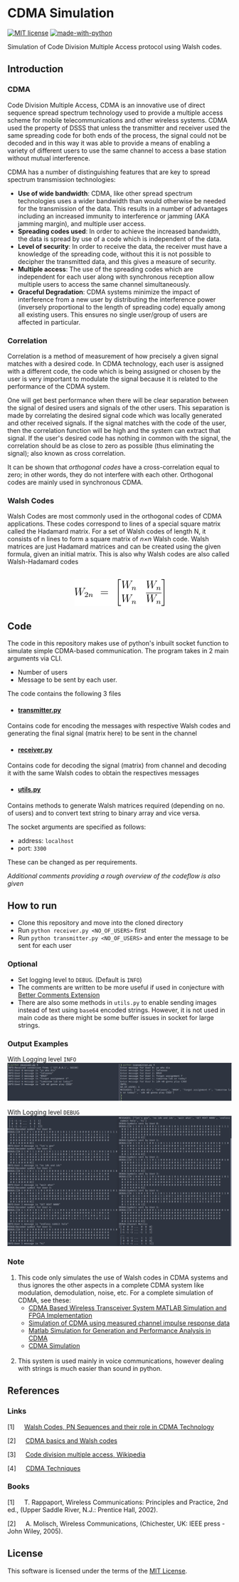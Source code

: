 # CDMA Simulation
[![MIT license](https://img.shields.io/badge/License-MIT-blue.svg)](https://lbesson.mit-license.org/)
[![made-with-python](https://img.shields.io/badge/Made%20with-Python-1f425f.svg)](https://www.python.org/)

Simulation of Code Division Multiple Access protocol using Walsh codes.

## Introduction

### CDMA
Code Division Multiple Access, CDMA is an innovative use of direct sequence spread spectrum technology used to provide a multiple access scheme for mobile telecommunications and other wireless systems. CDMA used the property of DSSS that unless the transmitter and receiver used the same spreading code for both ends of the process, the signal could not be decoded and in this way it was able to provide a means of enabling a variety of different users to use the same channel to access a base station without mutual interference.

CDMA has a number of distinguishing features that are key to spread spectrum transmission technologies:

- **Use of wide bandwidth**:  CDMA, like other spread spectrum technologies uses a wider bandwidth than would otherwise be needed for the transmission of the data. This results in a number of advantages including an increased immunity to interference or jamming (AKA jamming margin), and multiple user access.
- **Spreading codes used**:   In order to achieve the increased bandwidth, the data is spread by use of a code which is independent of the data.
- **Level of security**:   In order to receive the data, the receiver must have a knowledge of the spreading code, without this it is not possible to decipher the transmitted data, and this gives a measure of security.
- **Multiple access**:   The use of the spreading codes which are independent for each user along with synchronous reception allow multiple users to access the same channel simultaneously.
- **Graceful Degradation**:   CDMA systems minimize the impact of interference from a new user by distributing the interference power (inversely proportional to the length of spreading code) equally among all existing users. This ensures no single user/group of users are affected in particular.

### Correlation
Correlation is a method of measurement of how precisely a given signal matches with a desired code. In CDMA technology, each user is assigned with a different code, the code which is being assigned or chosen by the user is very important to modulate the signal because it is related to the performance of the CDMA system.

One will get best performance when there will be clear separation between the signal of desired users and signals of the other users. This separation is made by correlating the desired signal code which was locally generated and other received signals. If the signal matches with the code of the user, then the correlation function will be high and the system can extract that signal. If the user's desired code has nothing in common with the signal, the correlation should be as close to zero as possible (thus eliminating the signal); also known as cross correlation. 

It can be shown that *orthogonal codes* have a cross-correlation equal to zero; in other words, they do not interfere with each other. Orthogonal codes are mainly used in synchronous CDMA.

### Walsh Codes
Walsh Codes are most commonly used in the orthogonal codes of CDMA applications. These codes correspond to lines of a special square matrix called the Hadamard matrix. For a set of Walsh codes of length N, it consists of n lines to form a square matrix of *n×n* Walsh code. Walsh matrices are just Hadamard matrices and can be created using the given formula, given an initial matrix. This is also why Walsh codes are also called Walsh-Hadamard codes


<p align="center">
<br>
  <img width="202" height="60" src="./docs/eq1.png">
</p>



## Code

The code in this repository makes use of python's inbuilt socket function to simulate simple CDMA-based communication. The program takes in 2 main arguments via CLI.
- Number of users
- Message to be sent by each user.

The code contains the following 3 files
- #### [transmitter.py](./transmitter.py)
Contains code for encoding the messages with respective Walsh codes and generating the final signal (matrix here) to be sent in the channel

- #### [receiver.py](./receiver.py)
Contains code for decoding the signal (matrix) from channel and decoding it with the same Walsh codes to obtain the respectives messages

- #### [utils.py](./utils.py)
Contains methods to generate Walsh matrices required (depending on no. of users) and to convert text string to binary array and vice versa.

The socket arguments are specified as follows: 
- address: `localhost`
- port: `3300`

These can be changed as per requirements.

*Additional comments providing a rough overview of the codeflow is also given*

## How to run

- Clone this repository and move into the cloned directory
- Run `python receiver.py <NO_OF_USERS>` first
- Run `python transmitter.py <NO_OF_USERS>` and enter the message to be sent for each user

### Optional

- Set logging level to `DEBUG`. (Default is `INFO`)
- The comments are written to be more useful if used in conjecture with [Better Comments Extension](https://marketplace.visualstudio.com/items?itemName=aaron-bond.better-comments)
- There are also some methods in `utils.py` to enable sending images instead of text using `base64` encoded strings. However, it is not used in main code as there might be some buffer issues in socket for large strings.

### Output Examples

With Logging level `INFO`
![INFO](./docs/img1.png)

With Logging level `DEBUG`
![INFO](./docs/img2.png)

### Note

1. This code only simulates the use of Walsh codes in CDMA systems and thus ignores the other aspects in a complete CDMA system like modulation, demodulation, noise, etc. For a complete simulation of CDMA, see these:
   - [CDMA Based Wireless Transceiver System MATLAB Simulation and FPGA Implementation](https://ieeexplore.ieee.org/document/4382897)
   - [Simulation of CDMA using measured channel impulse response data](https://ieeexplore.ieee.org/document/507503)
   - [Matlab Simulation for Generation and Performance Analysis in CDMA](https://www.hilarispublisher.com/open-access/matlab-simulation-for-generation-and-performance-analysis-of-gold-codes-in-cdma-2155-6210-1000243.pdf)
   - [CDMA Simulation](https://cnx.org/exports/381aff65-259e-4360-82c3-cd29ac139e05@1.1.pdf/cdma-simulation-1.1.pdf)<br></br>
2. This system is used mainly in voice communications, however dealing with strings is much easier than sound in python.

## References

### Links

[1] &emsp; [Walsh Codes, PN Sequences and their role in CDMA Technology](https://www.cse.iitd.ac.in/~cs1120231/walsh.pdf)

[2] &emsp; [CDMA basics and Walsh codes](http://morse.colorado.edu/~tlen5510/text/classwebch7.html)

[3] &emsp; [Code division multiple access, Wikipedia](https://en.wikipedia.org/wiki/Code-division_multiple_access)

[4] &emsp; [CDMA Techniques](https://www.tutorialspoint.com/cdma/cdma_techniques.htm)

### Books

[1] &emsp; T. Rappaport, Wireless Communications: Principles and Practice, 2nd ed., (Upper Saddle River, N.J.: Prentice Hall, 2002).

[2] &emsp; A. Molisch, Wireless Communications, (Chichester, UK: IEEE press - John Wiley, 2005).

## License

This software is licensed under the terms of the [MIT License](./LICENSE).